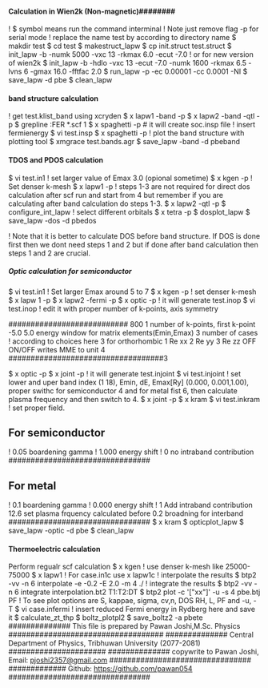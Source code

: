 ####  Calculation in Wien2k (Non-magnetic)########
! $ symbol means run the command interminal
! Note just remove flag -p for serial mode
! replace the name test by according to directory name
$ makdir test
$ cd test
$ makestruct_lapw
$ cp init.struct test.struct
$ init_lapw -b -numk 5000 -vxc 13 -rkmax 6.0 -ecut -7.0
! or for new version of wien2k
$ init_lapw -b -hdlo -vxc 13 -ecut -7.0 -numk 1600 -rkmax 6.5 -lvns 6 -gmax 16.0 -fftfac 2.0
$ run_lapw -p -ec 0.00001 -cc 0.0001 -NI
$ save_lapw -d pbe
$ clean_lapw


#### band structure calculation ###### 
! get test.klist_band using xcryden
$ x lapw1 -band -p 
$ x lapw2 -band -qtl -p
$ grepline :FER *.scf 1 
$ x spaghetti -p  # it will create soc.insp file
! insert fermienergy 
$ vi test.insp
$ x spaghetti -p
! plot the band structure with plotting tool
$ xmgrace test.bands.agr
$ save_lapw -band -d pbeband

#### TDOS and PDOS calculation ###### 
$ vi test.in1 ! set larger value of Emax 3.0 (opional sometime)
$ x kgen -p  ! Set denser k-mesh 
$ x lapw1 -p ! steps 1-3 are not required for direct dos calculation after scf run and start from 4   but remember if you are calculating after band calculation do steps 1-3.
$ x lapw2 -qtl -p
$ configure_int_lapw ! select different orbitals
$ x tetra -p
$ dosplot_lapw
$ save_lapw -dos -d pbedos

! Note that it is better to calculate DOS before band structure. If DOS is done first then we dont need steps 1 and 2 but if done after band calculation then steps 1 and 2 are crucial.

##### Optic calculation for semiconductor ########
$ vi test.in1 ! Set larger Emax around 5 to 7 
$ x kgen -p ! set denser k-mesh
$ x lapw 1 -p 
$ x lapw2 -fermi -p
$ x optic -p ! it will generate test.inop
$ vi test.inop ! edit it with proper number of k-points, axis symmetry

###########################
800 1 number of k-points, first k-point
-5.0 5.0 energy window for matrix elements(Emin,Emax)
3 number of cases ! according to choices here 3 for orthorhombic
1 Re xx
2 Re yy
3 Re zz
OFF ON/OFF writes MME to unit 4
###################################3

$ x optic -p
$ x joint -p ! it will generate test.injoint 
$ vi test.injoint !  set lower and uper band index (1 18), Emin, dE, Emax[Ry] (0.000, 0.001,1.00), proper swithc for semiconductor 4 and for metal fist 6, then calculate plasma frequency and then switch to 4.
$ x joint -p
$ x kram 
$ vi test.inkram ! set proper field. 
## For semiconductor ### 
! 0.05 boardening gamma
! 1.000 energy shift
! 0 no intraband contribution
################################

## For metal ### 
! 0.1 boardening gamma
! 0.000 energy shift
! 1 Add intraband contribution
12.6 set plasma frquency calculated before
0.2 broadning for interband
################################
$ x kram
$ opticplot_lapw 
$ save_lapw -optic -d pbe
$ clean_lapw

#### Thermoelectric calculation ######
 Perform regualr scf calculation
$ x kgen ! use denser k-mesh like 25000-75000
$ x lapw1 ! For case.in1c use x lapw1c 
! interpolate the results 
$ btp2 -vv -n 6 interpolate -e -0.2 -E 2.0 -m 4 ./ 
! integrate the results 
$ btp2 -vv -n 6 integrate interpolation.bt2 T1:T2:DT
$ btp2 plot -c '["xx"]' -u -s 4 pbe.btj PF ! To see plot options are S, kappae, sigma, cv,n, DOS RH, L, PF and -u, -T
$ vi case.infermi ! insert reduced Fermi energy in Rydberg here and save it
$ calculate_zt_thp 
$ boltz_plotpl2 
$ save_boltz2 -a pbete
##############  This file is prepared by Pawan Joshi,M.Sc. Physics   ###################################
##############  Central Department of Physics, Tribhuwan University (2077-2081)   ######################
##############  copywrite to Pawan Joshi, Email: pjoshi2357@gmail.com   ################################
#############   Github: https://github.com/pawan054                     ################################
